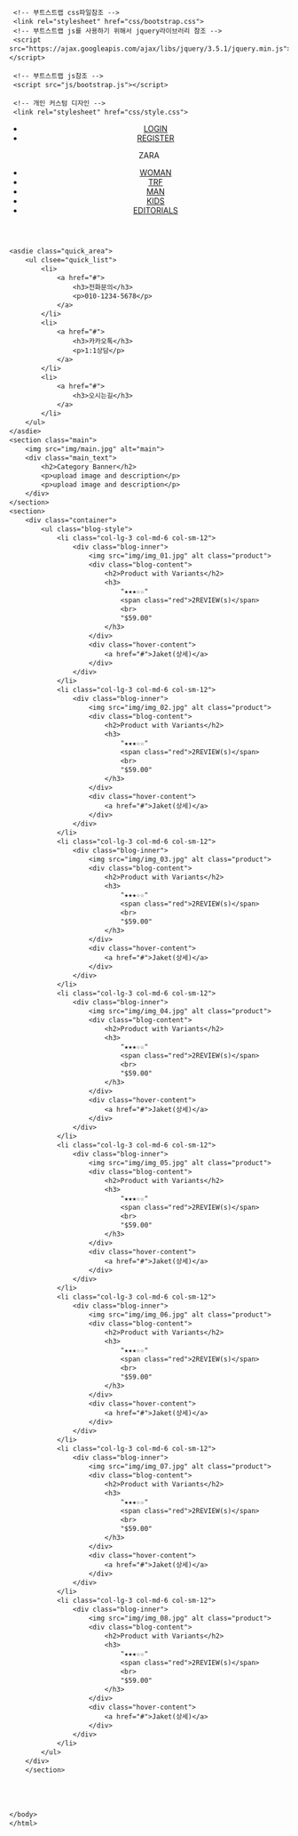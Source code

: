 <!DOCTYPE html>
<html lang="en">

<head>
    <meta charset="UTF-8">
    <meta http-equiv="X-UA-Compatible" content="IE=edge">
    <meta name="viewport" content="width=device-width, initial-scale=1.0">
    <title>ZRAR</title> <!-- 부트스트랩 css파일참조 -->

     <!-- 부트스트랩 css파일참조 -->
     <link rel="stylesheet" href="css/bootstrap.css">
     <!-- 부트스트랩 js를 사용하기 위해서 jquery라이브러리 참조 -->
     <script src="https://ajax.googleapis.com/ajax/libs/jquery/3.5.1/jquery.min.js"></script>
 
     <!-- 부트스트랩 js참조 -->
     <script src="js/bootstrap.js"></script>
 
     <!-- 개인 커스텀 디자인 -->
     <link rel="stylesheet" href="css/style.css">

</head>

<body>
    <!-- 헤더 -->
    <header class="custom-header">
        <nav class="navbar navbar-inverse">
            <div class="container-fluid">
                <div class="top-header">
                    <ul class="regist">
                        <!-- 로그인,회원가입 -->
                        <li><a href="#">LOGIN</a></li>
                        <li><a href="#">REGISTER</a></li>
                    </ul>
                    <p>ZARA</p>
                </div>
                <ul class="nav navbar-nav bottom-header">
                    <!-- 아랫쪽헤더 -->
                    <li><a href="#">WOMAN</a></li>
                    <li><a href="#">TRF</a></li>
                    <li><a href="#">MAN</a></li>
                    <li><a href="#">KIDS</a></li>
                    <li><a href="#">EDITORIALS</a></li>
                </ul>
            </div>
        </nav>
    </header>

    <asdie class="quick_area">
        <ul clsee="quick_list">
            <li>
                <a href="#">
                    <h3>전화문의</h3>
                    <p>010-1234-5678</p>
                </a>
            </li>
            <li>
                <a href="#">
                    <h3>카카오톡</h3>
                    <p>1:1상담</p>
                </a>
            </li>
            <li>
                <a href="#">
                    <h3>오시는길</h3>
                </a>
            </li>
        </ul>
    </asdie>
    <section class="main">
        <img src="img/main.jpg" alt="main">
        <div class="main_text">
            <h2>Category Banner</h2>
            <p>upload image and description</p>
            <p>upload image and description</p>
        </div>
    </section>
    <section>
        <div class="container">
            <ul class="blog-style">
                <li class="col-lg-3 col-md-6 col-sm-12">
                    <div class="blog-inner">
                        <img src="img/img_01.jpg" alt class="product">
                        <div class="blog-content">
                            <h2>Product with Variants</h2>
                            <h3>
                                "★★★☆☆"
                                <span class="red">2REVIEW(s)</span>
                                <br>
                                "$59.00"
                            </h3>
                        </div>
                        <div class="hover-content">
                            <a href="#">Jaket(상세)</a>
                        </div>
                    </div>
                </li>
                <li class="col-lg-3 col-md-6 col-sm-12">
                    <div class="blog-inner">
                        <img src="img/img_02.jpg" alt class="product">
                        <div class="blog-content">
                            <h2>Product with Variants</h2>
                            <h3>
                                "★★★☆☆"
                                <span class="red">2REVIEW(s)</span>
                                <br>
                                "$59.00"
                            </h3>
                        </div>
                        <div class="hover-content">
                            <a href="#">Jaket(상세)</a>
                        </div>
                    </div>
                </li>
                <li class="col-lg-3 col-md-6 col-sm-12">
                    <div class="blog-inner">
                        <img src="img/img_03.jpg" alt class="product">
                        <div class="blog-content">
                            <h2>Product with Variants</h2>
                            <h3>
                                "★★★☆☆"
                                <span class="red">2REVIEW(s)</span>
                                <br>
                                "$59.00"
                            </h3>
                        </div>
                        <div class="hover-content">
                            <a href="#">Jaket(상세)</a>
                        </div>
                    </div>
                </li>
                <li class="col-lg-3 col-md-6 col-sm-12">
                    <div class="blog-inner">
                        <img src="img/img_04.jpg" alt class="product">
                        <div class="blog-content">
                            <h2>Product with Variants</h2>
                            <h3>
                                "★★★☆☆"
                                <span class="red">2REVIEW(s)</span>
                                <br>
                                "$59.00"
                            </h3>
                        </div>
                        <div class="hover-content">
                            <a href="#">Jaket(상세)</a>
                        </div>
                    </div>
                </li>
                <li class="col-lg-3 col-md-6 col-sm-12">
                    <div class="blog-inner">
                        <img src="img/img_05.jpg" alt class="product">
                        <div class="blog-content">
                            <h2>Product with Variants</h2>
                            <h3>
                                "★★★☆☆"
                                <span class="red">2REVIEW(s)</span>
                                <br>
                                "$59.00"
                            </h3>
                        </div>
                        <div class="hover-content">
                            <a href="#">Jaket(상세)</a>
                        </div>
                    </div>
                </li>
                <li class="col-lg-3 col-md-6 col-sm-12">
                    <div class="blog-inner">
                        <img src="img/img_06.jpg" alt class="product">
                        <div class="blog-content">
                            <h2>Product with Variants</h2>
                            <h3>
                                "★★★☆☆"
                                <span class="red">2REVIEW(s)</span>
                                <br>
                                "$59.00"
                            </h3>
                        </div>
                        <div class="hover-content">
                            <a href="#">Jaket(상세)</a>
                        </div>
                    </div>
                </li>
                <li class="col-lg-3 col-md-6 col-sm-12">
                    <div class="blog-inner">
                        <img src="img/img_07.jpg" alt class="product">
                        <div class="blog-content">
                            <h2>Product with Variants</h2>
                            <h3>
                                "★★★☆☆"
                                <span class="red">2REVIEW(s)</span>
                                <br>
                                "$59.00"
                            </h3>
                        </div>
                        <div class="hover-content">
                            <a href="#">Jaket(상세)</a>
                        </div>
                    </div>
                </li>
                <li class="col-lg-3 col-md-6 col-sm-12">
                    <div class="blog-inner">
                        <img src="img/img_08.jpg" alt class="product">
                        <div class="blog-content">
                            <h2>Product with Variants</h2>
                            <h3>
                                "★★★☆☆"
                                <span class="red">2REVIEW(s)</span>
                                <br>
                                "$59.00"
                            </h3>
                        </div>
                        <div class="hover-content">
                            <a href="#">Jaket(상세)</a>
                        </div>
                    </div>
                </li>
            </ul>
        </div>
        </section>
        
        
        
        
    </body>
    </html>

